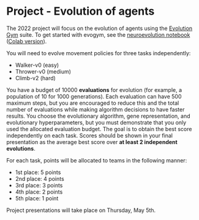 # Project - Evolution of agents

The 2022 project will focus on the evolution of agents using the <a
href="https://evolutiongym.github.io/">Evolution Gym</a> suite. To get started
with evogym, see the [neuroevolution
notebook](https://d9w.github.io/evolution/neuroevolution/evogym.ipynb) ([Colab
version](https://colab.research.google.com/github/d9w/evolution/neuroevolution/evogym.ipynb)).

You will need to evolve movement policies for three tasks independently:

+ Walker-v0 (easy)
+ Thrower-v0 (medium)
+ Climb-v2 (hard) 

You have a budget of 10000 **evaluations** for evolution (for example, a
population of 10 for 1000 generations).  Each evaluation can have 500 maximum
steps, but you are encouraged to reduce this and the total number of
evaluations while making algorithm decisions to have faster results.  You
choose the evolutionary algorithm, gene representation, and evolutionary
hyperparameters, but you must demonstrate that you only used the allocated
evaluation budget. The goal is to obtain the best score independently on each
task. Scores should be shown in your final presentation as the average best
score over **at least 2 independent evolutions**.

For each task, points will be allocated to teams in the following
manner:

+ 1st place: 5 points
+ 2nd place: 4 points
+ 3rd place: 3 points
+ 4th place: 2 points
+ 5th place: 1 point

Project presentations will take place on Thursday, May 5th.
